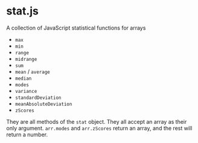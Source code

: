stat.js
=======

A collection of JavaScript statistical functions for arrays

 - `max`
 - `min`
 - `range`
 - `midrange`
 - `sum`
 - `mean` / `average`
 - `median`
 - `modes`
 - `variance`
 - `standardDeviation`
 - `meanAbsoluteDeviation`
 - `zScores`

They are all methods of the `stat` object. They all accept an array as their only argument. `arr.modes` and `arr.zScores` return an array, and the rest will return a number.
